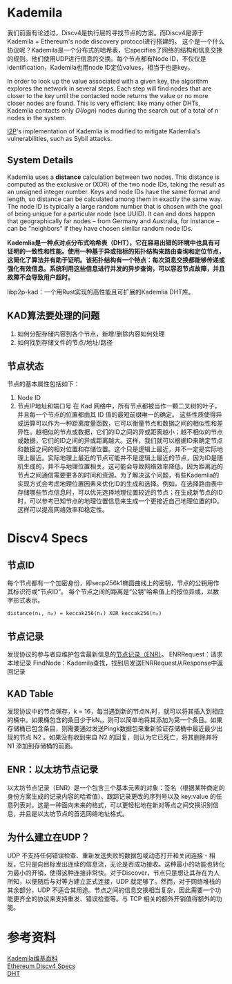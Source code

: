 
# Kademila
我们前面有论述过，Discv4是执行层的寻找节点的方案。而Discv4是源于Kademila + Ethereum's node discovery protocol进行搭建的。
这个是一个什么协议呢？Kademila是一个分布式的哈希表，它specifies了网络的结构和信息交换的规则。他们使用UDP进行信息的交换。每个节点都有Node ID，不仅仅是identification，Kademila也用node ID定位values，相当于也是key。

In order to look up the value associated with a given key, the algorithm explores the network in several steps. Each step will find nodes that are closer to the key until the contacted node returns the value or no more closer nodes are found. This is very efficient: like many other DHTs, Kademlia contacts only $O(logn)$ nodes during the search out of a total of n nodes in the system.

[I2P](https://en.wikipedia.org/wiki/I2P)'s implementation of Kademlia is modified to mitigate Kademlia's vulnerabilities, such as Sybil attacks.

## System Details
Kademlia uses a **distance** calculation between two nodes. This distance is computed as the exclusive or (XOR) of the two node IDs, taking the result as an unsigned integer number. Keys and node IDs have the same format and length, so distance can be calculated among them in exactly the same way. The node ID is typically a large random number that is chosen with the goal of being unique for a particular node (see UUID). It can and does happen that geographically far nodes – from Germany and Australia, for instance – can be "neighbors" if they have chosen similar random node IDs.


**Kademlia是一种点对点分布式哈希表（DHT），它在容易出错的环境中也具有可证明的一致性和性能。使用一种基于异或指标的拓扑结构来路由查询和定位节点，这简化了算法并有助于证明。该拓扑结构有一个特点：每次消息交换都能够传递或强化有效信息。系统利用这些信息进行并发的异步查询，可以容忍节点故障，并且故障不会导致用户超时。**

libp2p-kad：一个用Rust实现的高性能且可扩展的Kademlia DHT库。


## KAD算法要处理的问题
1. 如何分配存储内容到各个节点，新增/删除内容如何处理
2. 如何找到存储文件的节点/地址/路径

## 节点状态
节点的基本属性包括如下：
1. Node ID
2. 节点IP地址和端口号
在 Kad 网络中，所有节点都被当作一颗二叉树的叶子，并且每一个节点的位置都由其 ID 值的最短前缀唯一的确定。
这些性质使得异或运算可以作为一种距离度量函数，它可以衡量节点和数据之间的相似性和差异性。越相似的节点或数据，它们的ID之间的异或距离越小；越不相似的节点或数据，它们的ID之间的异或距离越大。这样，我们就可以根据ID来确定节点和数据之间的相对位置和存储位置。这个只是逻辑上最近，并不一定是实际地理上最近。实际地理上最近的节点可能并不是逻辑上最近的节点，因为ID是随机生成的，并不与地理位置相关。这可能会导致网络效率降低，因为距离远的节点之间通信需要更多的时间和资源。为了解决这个问题，有些Kademlia的实现方式会考虑地理位置因素来优化ID的生成和选择。例如，在选择路由表中存储哪些节点信息时，可以优先选择地理位置较近的节点；在生成新节点的ID时，可以参考已知节点的地理位置信息来生成一个更接近自己地理位置的ID。这样可以提高网络效率和稳定性。

# Discv4 Specs

## 节点ID
每个节点都有一个加密身份，即secp256k1椭圆曲线上的密钥，节点的公钥用作其标识符或“节点ID”。
每个节点之间的距离是“公钥”哈希值上的按位异或，以数字形式表示。

```
distance(n₁, n₂) = keccak256(n₁) XOR keccak256(n₂)
```

## 节点记录
发现协议的参与者应维护包含最新信息的[节点记录（ENR）](https://github.com/ethereum/devp2p/blob/40ab248bf7e017e83cc9812a4e048446709623e8/enr.md)。
ENRRequest：请求本地记录
FindNode：Kademila查找，找到后发送ENRRequest从Response中返回记录

## KAD Table
发现协议中的节点保存，k = 16，每当遇到新的节点N₁时，就可以将其插入到相应的桶中。如果桶包含的条目少于kN₁，则可以简单地将其添加为第一个条目。如果存储桶已包含条目，则需要通过发送Pingk数据包来重新验证存储桶中最近最少出现的节点 N2 。如果没有收到来自 N2 的回复，则认为它已死亡，将其删除并将 N1 添加到存储桶的前面。

## ENR：以太坊节点记录
以太坊节点记录（ENR）是一个包含三个基本元素的对象：签名（根据某种商定的身份方案生成的记录内容的哈希值）、跟踪记录更改的序列号以及 key:value 的任意列表对。这是一种面向未来的格式，可以更轻松地在新对等点之间交换识别信息，并且是以太坊节点的首选网络地址格式。

## 为什么建立在UDP？

UDP 不支持任何错误检查、重新发送失败的数据包或动态打开和关闭连接 - 相反，它只是向目标发出连续的信息流，无论是否成功接收。这种最小的功能也转化为最小的开销，使得这种连接非常快。对于Discover，节点只是想让其存在为人所知，以便随后与对等方建立正式连接，UDP 就足够了。然而，对于网络堆栈的其余部分，UDP 不适合其用途。节点之间的信息交换相当复杂，因此需要一个功能更齐全的协议来支持重发、错误检查等。与 TCP 相关的额外开销值得额外的功能。

# 参考资料
[Kademila维基百科](https://en.wikipedia.org/wiki/Kademlia)  
[Ethereum Discv4 Specs](https://github.com/ethereum/devp2p/blob/40ab248bf7e017e83cc9812a4e048446709623e8/discv4.md)  
[DHT](https://codethechange.stanford.edu/guides/guide_kademlia.html)  
